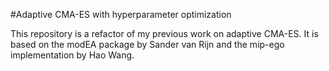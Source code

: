 #Adaptive CMA-ES with hyperparameter optimization

This repository is a refactor of my previous work on adaptive CMA-ES. 
It is based on the modEA package by Sander van Rijn and the mip-ego implementation by Hao Wang.

